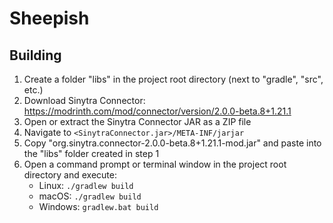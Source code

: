 # Sheepish

## Building

1. Create a folder "libs" in the project root directory (next to "gradle", "src", etc.)
2. Download Sinytra Connector: https://modrinth.com/mod/connector/version/2.0.0-beta.8+1.21.1
3. Open or extract the Sinytra Connector JAR as a ZIP file
4. Navigate to `<SinytraConnector.jar>/META-INF/jarjar`
5. Copy "org.sinytra.connector-2.0.0-beta.8+1.21.1-mod.jar" and paste into the "libs" folder created in step 1
6. Open a command prompt or terminal window in the project root directory and execute:
   - Linux: `./gradlew build`
   - macOS: `./gradlew build`
   - Windows: `gradlew.bat build`
